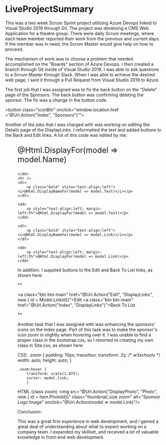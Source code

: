 

# LiveProjectSummary
  This was a two week Scrum Sprint project utilizing Azure Devops linked to Visual Studio 2019 through Git. 
The project was develoing a CMS Web Application for a theatre group. There were daily Scrum meetings,
where each team member reported their work from the previous and current days. If the member was in need, 
the Scrum Master would give help on how to proceed. 

  The mechanism of work was to choose a problem that needed accomplished on the "Boards" section of Azure Devops. 
I then created a branch through Git inside of Visual Studio 2019. I was able to ask questions to a Scrum Master
through Slack. When I was able to achieve the desired web page, I sent it through a Pull Request from Visual
Studio 2019 to Azure.

The first job that I was assigned was to fix the back button on the "Delete" page of the Sponsors. The back button
was confirming deleting the sponsor. The fix was a change in the button code.

<button class="iconBtn" onclick="window.location.href ='@Url.Action("Index", "Sponsors")'">

  Another of the jobs that I was charged with was working on editing the Details page of the DisplayLinks. 
I reformatted the text and added buttons to the Back and Edit links. A lot of this code was edited by me:

<dl class="Display-container-title-details">
    <dd>
        <p style="font-size:25px;" "text-align:center;">
            @Html.DisplayFor(model => model.Name)
        </p>

    </dd>
    <hr />
    <dt>
        <p class="bold" style="text-align:left"><i>@Html.DisplayNameFor(model => model.Text)</i></p>
    </dt>

    <dd>
        <p style="text-align:left; margin-left:5%">@Html.DisplayFor(model => model.Text)</p>
    </dd>

    <dt>
        <p class="bold" style="text-align:left"><i>@Html.DisplayNameFor(model => model.Link)</i></p>
    </dt>

    <dd>
        <p style="text-align:left; margin-left:5%">@Html.DisplayFor(model => model.Link)</p>
    </dd>
   
In addition. I supplied buttons to the Edit and Back To List links, as shown here:
   
   **<p>
    <a class="btn btn-main" href="@Url.Action("Edit", "DisplayLinks", new { id = Model.LinkId})"><i class="fa fa-edit fa-fw"></i>Edit</a>
    <a class="btn btn-main" href="@Url.Action("Index", "DisplayLinks")"><i class="fa fa-hand-point-left fa-fw"></i>Back To List</a>

**</p>

Another task that I was assigned with was enhancing the sponsors' icons on the index page.
Part of this task was to make the sponsor's icon zoom in slightly when hovering over it.
I was unable to find a proper class in the bootstrap.css, so I resorted to creating my own class in Site.css, as shown here:


CSS:
.zoom {
    padding: 10px;
    transition: transform .2s; /* w3schools */
    width: auto;
    height: auto;
}

    .zoom:hover {
        transform: scale(1.075); 
        cursor: model.link;
        }

HTML (class zoom)
<img src="@Url.Action("DisplayPhoto", "Photo", new { id = item.PhotoId})" class="thumbnail_size zoom" alt="Sponsor Logo Image" onclick="@Url.Action(model => model.Link)"/>


  

Conclusion:

  This was a great first experience in web development, and I gained a great deal of understanding about what
  to expect working on a company team. I expanded my skillset, and received a lot of valuable knowledge in
  front-end web development.
